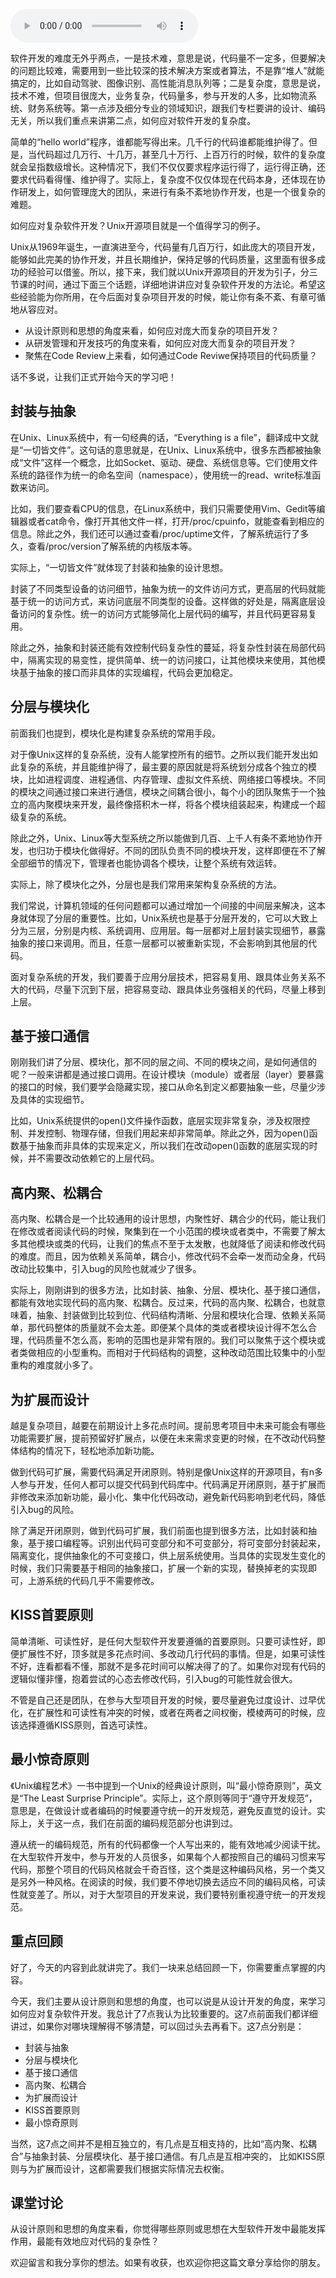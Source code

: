 <audio title="78 _ 开源实战二（上）：从Unix开源开发学习应对大型复杂项目开发" src="https://static001.geekbang.org/resource/audio/d5/08/d5ec78044cc2a9bf12ed7b3eaaf21f08.mp3" controls="controls"></audio> 
<p>软件开发的难度无外乎两点，一是技术难，意思是说，代码量不一定多，但要解决的问题比较难，需要用到一些比较深的技术解决方案或者算法，不是靠“堆人”就能搞定的，比如自动驾驶、图像识别、高性能消息队列等；二是复杂度，意思是说，技术不难，但项目很庞大，业务复杂，代码量多，参与开发的人多，比如物流系统、财务系统等。第一点涉及细分专业的领域知识，跟我们专栏要讲的设计、编码无关，所以我们重点来讲第二点，如何应对软件开发的复杂度。</p><p>简单的“hello world”程序，谁都能写得出来。几千行的代码谁都能维护得了。但是，当代码超过几万行、十几万，甚至几十万行、上百万行的时候，软件的复杂度就会呈指数级增长。这种情况下，我们不仅仅要求程序运行得了，运行得正确，还要求代码看得懂、维护得了。实际上，复杂度不仅仅体现在代码本身，还体现在协作研发上，如何管理庞大的团队，来进行有条不紊地协作开发，也是一个很复杂的难题。</p><p>如何应对复杂软件开发？Unix开源项目就是一个值得学习的例子。</p><p>Unix从1969年诞生，一直演进至今，代码量有几百万行，如此庞大的项目开发，能够如此完美的协作开发，并且长期维护，保持足够的代码质量，这里面有很多成功的经验可以借鉴。所以，接下来，我们就以Unix开源项目的开发为引子，分三节课的时间，通过下面三个话题，详细地讲讲应对复杂软件开发的方法论。希望这些经验能为你所用，在今后面对复杂项目开发的时候，能让你有条不紊、有章可循地从容应对。</p><!-- [[[read_end]]] --><ul>
<li>从设计原则和思想的角度来看，如何应对庞大而复杂的项目开发？</li>
<li>从研发管理和开发技巧的角度来看，如何应对庞大而复杂的项目开发？</li>
<li>聚焦在Code Review上来看，如何通过Code Reviwe保持项目的代码质量？</li>
</ul><p>话不多说，让我们正式开始今天的学习吧！</p><h2>封装与抽象</h2><p>在Unix、Linux系统中，有一句经典的话，“Everything is a file”，翻译成中文就是“一切皆文件”。这句话的意思就是，在Unix、Linux系统中，很多东西都被抽象成“文件”这样一个概念，比如Socket、驱动、硬盘、系统信息等。它们使用文件系统的路径作为统一的命名空间（namespace），使用统一的read、write标准函数来访问。</p><p>比如，我们要查看CPU的信息，在Linux系统中，我们只需要使用Vim、Gedit等编辑器或者cat命令，像打开其他文件一样，打开/proc/cpuinfo，就能查看到相应的信息。除此之外，我们还可以通过查看/proc/uptime文件，了解系统运行了多久，查看/proc/version了解系统的内核版本等。</p><p>实际上，“一切皆文件”就体现了封装和抽象的设计思想。</p><p>封装了不同类型设备的访问细节，抽象为统一的文件访问方式，更高层的代码就能基于统一的访问方式，来访问底层不同类型的设备。这样做的好处是，隔离底层设备访问的复杂性。统一的访问方式能够简化上层代码的编写，并且代码更容易复用。</p><p>除此之外，抽象和封装还能有效控制代码复杂性的蔓延，将复杂性封装在局部代码中，隔离实现的易变性，提供简单、统一的访问接口，让其他模块来使用，其他模块基于抽象的接口而非具体的实现编程，代码会更加稳定。</p><h2>分层与模块化</h2><p>前面我们也提到，模块化是构建复杂系统的常用手段。</p><p>对于像Unix这样的复杂系统，没有人能掌控所有的细节。之所以我们能开发出如此复杂的系统，并且能维护得了，最主要的原因就是将系统划分成各个独立的模块，比如进程调度、进程通信、内存管理、虚拟文件系统、网络接口等模块。不同的模块之间通过接口来进行通信，模块之间耦合很小，每个小的团队聚焦于一个独立的高内聚模块来开发，最终像搭积木一样，将各个模块组装起来，构建成一个超级复杂的系统。</p><p>除此之外，Unix、Linux等大型系统之所以能做到几百、上千人有条不紊地协作开发，也归功于模块化做得好。不同的团队负责不同的模块开发，这样即便在不了解全部细节的情况下，管理者也能协调各个模块，让整个系统有效运转。</p><p>实际上，除了模块化之外，分层也是我们常用来架构复杂系统的方法。</p><p>我们常说，计算机领域的任何问题都可以通过增加一个间接的中间层来解决，这本身就体现了分层的重要性。比如，Unix系统也是基于分层开发的，它可以大致上分为三层，分别是内核、系统调用、应用层。每一层都对上层封装实现细节，暴露抽象的接口来调用。而且，任意一层都可以被重新实现，不会影响到其他层的代码。</p><p>面对复杂系统的开发，我们要善于应用分层技术，把容易复用、跟具体业务关系不大的代码，尽量下沉到下层，把容易变动、跟具体业务强相关的代码，尽量上移到上层。</p><h2>基于接口通信</h2><p>刚刚我们讲了分层、模块化，那不同的层之间、不同的模块之间，是如何通信的呢？一般来讲都是通过接口调用。在设计模块（module）或者层（layer）要暴露的接口的时候，我们要学会隐藏实现，接口从命名到定义都要抽象一些，尽量少涉及具体的实现细节。</p><p>比如，Unix系统提供的open()文件操作函数，底层实现非常复杂，涉及权限控制、并发控制、物理存储，但我们用起来却非常简单。除此之外，因为open()函数基于抽象而非具体的实现来定义，所以我们在改动open()函数的底层实现的时候，并不需要改动依赖它的上层代码。</p><h2>高内聚、松耦合</h2><p>高内聚、松耦合是一个比较通用的设计思想，内聚性好、耦合少的代码，能让我们在修改或者阅读代码的时候，聚集到在一个小范围的模块或者类中，不需要了解太多其他模块或类的代码，让我们的焦点不至于太发散，也就降低了阅读和修改代码的难度。而且，因为依赖关系简单，耦合小，修改代码不会牵一发而动全身，代码改动比较集中，引入bug的风险也就减少了很多。</p><p>实际上，刚刚讲到的很多方法，比如封装、抽象、分层、模块化、基于接口通信，都能有效地实现代码的高内聚、松耦合。反过来，代码的高内聚、松耦合，也就意味着，抽象、封装做到比较到位、代码结构清晰、分层和模块化合理、依赖关系简单，那代码整体的质量就不会太差。即便某个具体的类或者模块设计得不怎么合理，代码质量不怎么高，影响的范围也是非常有限的。我们可以聚焦于这个模块或者类做相应的小型重构。而相对于代码结构的调整，这种改动范围比较集中的小型重构的难度就小多了。</p><h2>为扩展而设计</h2><p>越是复杂项目，越要在前期设计上多花点时间。提前思考项目中未来可能会有哪些功能需要扩展，提前预留好扩展点，以便在未来需求变更的时候，在不改动代码整体结构的情况下，轻松地添加新功能。</p><p>做到代码可扩展，需要代码满足开闭原则。特别是像Unix这样的开源项目，有n多人参与开发，任何人都可以提交代码到代码库中。代码满足开闭原则，基于扩展而非修改来添加新功能，最小化、集中化代码改动，避免新代码影响到老代码，降低引入bug的风险。</p><p>除了满足开闭原则，做到代码可扩展，我们前面也提到很多方法，比如封装和抽象，基于接口编程等。识别出代码可变部分和不可变部分，将可变部分封装起来，隔离变化，提供抽象化的不可变接口，供上层系统使用。当具体的实现发生变化的时候，我们只需要基于相同的抽象接口，扩展一个新的实现，替换掉老的实现即可，上游系统的代码几乎不需要修改。</p><h2>KISS首要原则</h2><p>简单清晰、可读性好，是任何大型软件开发要遵循的首要原则。只要可读性好，即便扩展性不好，顶多就是多花点时间、多改动几行代码的事情。但是，如果可读性不好，连看都看不懂，那就不是多花时间可以解决得了的了。如果你对现有代码的逻辑似懂非懂，抱着尝试的心态去修改代码，引入bug的可能性就会很大。</p><p>不管是自己还是团队，在参与大型项目开发的时候，要尽量避免过度设计、过早优化，在扩展性和可读性有冲突的时候，或者在两者之间权衡，模棱两可的时候，应该选择遵循KISS原则，首选可读性。</p><h2>最小惊奇原则</h2><p>《Unix编程艺术》一书中提到一个Unix的经典设计原则，叫“最小惊奇原则”，英文是“The Least Surprise Principle”。实际上，这个原则等同于“遵守开发规范”，意思是，在做设计或者编码的时候要遵守统一的开发规范，避免反直觉的设计。实际上，关于这一点，我们在前面的编码规范部分也讲到过。</p><p>遵从统一的编码规范，所有的代码都像一个人写出来的，能有效地减少阅读干扰。在大型软件开发中，参与开发的人员很多，如果每个人都按照自己的编码习惯来写代码，那整个项目的代码风格就会千奇百怪，这个类是这种编码风格，另一个类又是另外一种风格。在阅读的时候，我们要不停地切换去适应不同的编码风格，可读性就变差了。所以，对于大型项目的开发来说，我们要特别重视遵守统一的开发规范。</p><h2>重点回顾</h2><p>好了，今天的内容到此就讲完了。我们一块来总结回顾一下，你需要重点掌握的内容。</p><p>今天，我们主要从设计原则和思想的角度，也可以说是从设计开发的角度，来学习如何应对复杂软件开发。我总计了7点我认为比较重要的。这7点前面我们都详细讲过，如果你对哪块理解得不够清楚，可以回过头去再看下。这7点分别是：</p><ul>
<li>封装与抽象</li>
<li>分层与模块化</li>
<li>基于接口通信</li>
<li>高内聚、松耦合</li>
<li>为扩展而设计</li>
<li>KISS首要原则</li>
<li>最小惊奇原则</li>
</ul><p>当然，这7点之间并不是相互独立的，有几点是互相支持的，比如“高内聚、松耦合”与抽象封装、分层模块化、基于接口通信。有几点是互相冲突的， 比如KISS原则与为扩展而设计，这都需要我们根据实际情况去权衡。</p><h2>课堂讨论</h2><p>从设计原则和思想的角度来看，你觉得哪些原则或思想在大型软件开发中最能发挥作用，最能有效地应对代码的复杂性？</p><p>欢迎留言和我分享你的想法。如果有收获，也欢迎你把这篇文章分享给你的朋友。</p>